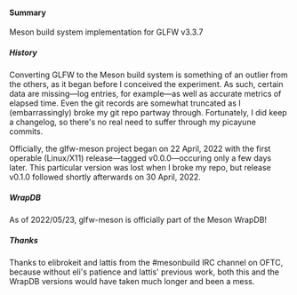 #### Summary
Meson build system implementation for GLFW v3.3.7

##### History
Converting GLFW to the Meson build system is something of an outlier from the others, as it began before I conceived the experiment. As such, certain data are missing—log entries, for example—as well as accurate metrics of elapsed time. Even the git records are somewhat truncated as I (embarrassingly) broke my git repo partway through. Fortunately, I did keep a changelog, so there's no real need to suffer through my picayune commits.

Officially, the glfw-meson project began on 22 April, 2022 with the first operable (Linux/X11) release—tagged v0.0.0—occuring only a few days later. This particular version was lost when I broke my repo, but release v0.1.0 followed shortly afterwards on 30 April, 2022.

##### WrapDB
As of 2022/05/23, glfw-meson is officially part of the Meson WrapDB!

##### Thanks
Thanks to elibrokeit and lattis from the #mesonbuild IRC channel on OFTC, because without eli's patience and lattis' previous work, both this and the WrapDB versions would have taken much longer and been a mess.
